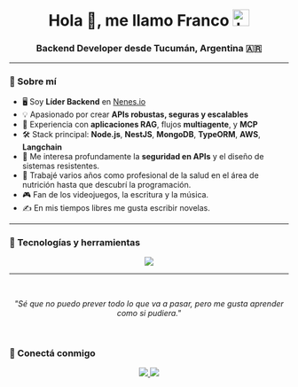 <h1 align="center">Hola 👋, me llamo Franco <img height="30" src="https://cdn3.emoji.gg/emojis/9837-bunny.gif" alt="bunny" /></h1>
<h3 align="center">Backend Developer desde Tucumán, Argentina 🇦🇷</h3>

---

### 💼 Sobre mí

- 🖥️ Soy **Líder Backend** en [Nenes.io](https://nenes.io/es)
- 💡 Apasionado por crear **APIs robustas, seguras y escalables**
- 🧠 Experiencia con **aplicaciones RAG**, flujos **multiagente**, y **MCP**
- 🛠️ Stack principal: **Node.js**, **NestJS**, **MongoDB**, **TypeORM**, **AWS**, **Langchain**
- 🔐 Me interesa profundamente la **seguridad en APIs** y el diseño de sistemas resistentes.
- 🍎 Trabajé varios años como profesional de la salud en el área de nutrición hasta que descubrí la programación.
- 🎮 Fan de los videojuegos, la escritura y la música.
- ✍️ En mis tiempos libres me gusta escribir novelas.

---

### 🧰 Tecnologías y herramientas

<div align="center">
  <img src="https://skillicons.dev/icons?i=nodejs,nestjs,ts,mongodb,mysql,aws,docker,git,linux,postman,vscode&theme=light" />
</div>

---


<br>

<p align="center">
  <em>"Sé que no puedo prever todo lo que va a pasar, pero me gusta aprender como si pudiera."</em>
</p>

<br>


### 🤝 Conectá conmigo

<div align="center">
  <a href="https://www.linkedin.com/in/francojmrodriguez" target="_blank">
    <img src="https://img.shields.io/badge/LinkedIn-%230077B5?style=for-the-badge&logo=linkedin&logoColor=white" />
  </a>
  <a href="mailto:francojmprogramacion@gmail.com">
    <img src="https://img.shields.io/badge/Gmail-D14836?style=for-the-badge&logo=gmail&logoColor=white" />
  </a>
</div>


